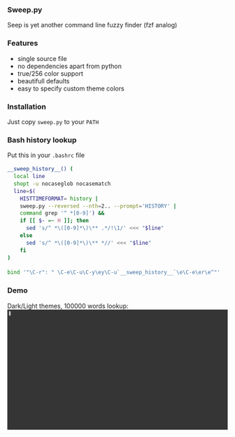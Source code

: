 ### Sweep.py
Seep is yet another command line fuzzy finder (fzf analog)

### Features
  - single source file
  - no dependencies apart from python
  - true/256 color support
  - beautifull defaults
  - easy to specify custom theme colors

### Installation
Just copy `sweep.py` to your `PATH`

### Bash history lookup
Put this in your `.bashrc` file
```bash
__sweep_history__() (
  local line
  shopt -u nocaseglob nocasematch
  line=$(
    HISTTIMEFORMAT= history |
    sweep.py --reversed --nth=2.. --prompt='HISTORY' |
    command grep '^ *[0-9]') &&
    if [[ $- =~ H ]]; then
      sed 's/^ *\([0-9]*\)\** .*/!\1/' <<< "$line"
    else
      sed 's/^ *\([0-9]*\)\** *//' <<< "$line"
    fi
)

bind '"\C-r": " \C-e\C-u\C-y\ey\C-u`__sweep_history__`\e\C-e\er\e^"'
```

### Demo
Dark/Light themes, 100000 words lookup:
![demo](/demo/demo.gif "demo")
